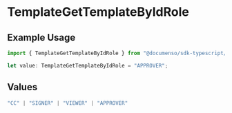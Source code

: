 # TemplateGetTemplateByIdRole

## Example Usage

```typescript
import { TemplateGetTemplateByIdRole } from "@documenso/sdk-typescript/models/operations";

let value: TemplateGetTemplateByIdRole = "APPROVER";
```

## Values

```typescript
"CC" | "SIGNER" | "VIEWER" | "APPROVER"
```